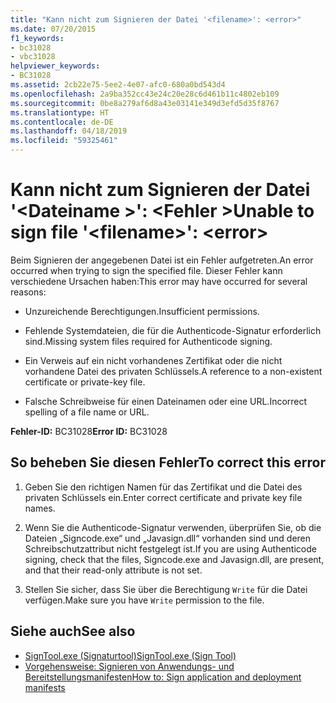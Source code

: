 ```yaml
---
title: "Kann nicht zum Signieren der Datei '<filename>': <error>"
ms.date: 07/20/2015
f1_keywords:
- bc31028
- vbc31028
helpviewer_keywords:
- BC31028
ms.assetid: 2cb22e75-5ee2-4e07-afc0-680a0bd543d4
ms.openlocfilehash: 2a9ba352cc43e24c20e28c6d461b11c4802eb109
ms.sourcegitcommit: 0be8a279af6d8a43e03141e349d3efd5d35f8767
ms.translationtype: HT
ms.contentlocale: de-DE
ms.lasthandoff: 04/18/2019
ms.locfileid: "59325461"
---
```

# <a name="unable-to-sign-file-filename-error"></a><span data-ttu-id="8dc47-102">Kann nicht zum Signieren der Datei '\<Dateiname >': \<Fehler ></span><span class="sxs-lookup"><span data-stu-id="8dc47-102">Unable to sign file '\<filename>': \<error></span></span>
<span data-ttu-id="8dc47-103">Beim Signieren der angegebenen Datei ist ein Fehler aufgetreten.</span><span class="sxs-lookup"><span data-stu-id="8dc47-103">An error occurred when trying to sign the specified file.</span></span> <span data-ttu-id="8dc47-104">Dieser Fehler kann verschiedene Ursachen haben:</span><span class="sxs-lookup"><span data-stu-id="8dc47-104">This error may have occurred for several reasons:</span></span>  
  
-   <span data-ttu-id="8dc47-105">Unzureichende Berechtigungen.</span><span class="sxs-lookup"><span data-stu-id="8dc47-105">Insufficient permissions.</span></span>  
  
-   <span data-ttu-id="8dc47-106">Fehlende Systemdateien, die für die Authenticode-Signatur erforderlich sind.</span><span class="sxs-lookup"><span data-stu-id="8dc47-106">Missing system files required for Authenticode signing.</span></span>  
  
-   <span data-ttu-id="8dc47-107">Ein Verweis auf ein nicht vorhandenes Zertifikat oder die nicht vorhandene Datei des privaten Schlüssels.</span><span class="sxs-lookup"><span data-stu-id="8dc47-107">A reference to a non-existent certificate or private-key file.</span></span>  
  
-   <span data-ttu-id="8dc47-108">Falsche Schreibweise für einen Dateinamen oder eine URL.</span><span class="sxs-lookup"><span data-stu-id="8dc47-108">Incorrect spelling of a file name or URL.</span></span>  
  
 <span data-ttu-id="8dc47-109">**Fehler-ID:** BC31028</span><span class="sxs-lookup"><span data-stu-id="8dc47-109">**Error ID:** BC31028</span></span>  
  
## <a name="to-correct-this-error"></a><span data-ttu-id="8dc47-110">So beheben Sie diesen Fehler</span><span class="sxs-lookup"><span data-stu-id="8dc47-110">To correct this error</span></span>  
  
1. <span data-ttu-id="8dc47-111">Geben Sie den richtigen Namen für das Zertifikat und die Datei des privaten Schlüssels ein.</span><span class="sxs-lookup"><span data-stu-id="8dc47-111">Enter correct certificate and private key file names.</span></span>  
  
2. <span data-ttu-id="8dc47-112">Wenn Sie die Authenticode-Signatur verwenden, überprüfen Sie, ob die Dateien „Signcode.exe“ und „Javasign.dll“ vorhanden sind und deren Schreibschutzattribut nicht festgelegt ist.</span><span class="sxs-lookup"><span data-stu-id="8dc47-112">If you are using Authenticode signing, check that the files, Signcode.exe and Javasign.dll, are present, and that their read-only attribute is not set.</span></span>  
  
3. <span data-ttu-id="8dc47-113">Stellen Sie sicher, dass Sie über die Berechtigung `Write` für die Datei verfügen.</span><span class="sxs-lookup"><span data-stu-id="8dc47-113">Make sure you have `Write` permission to the file.</span></span>  
  
## <a name="see-also"></a><span data-ttu-id="8dc47-114">Siehe auch</span><span class="sxs-lookup"><span data-stu-id="8dc47-114">See also</span></span>

- [<span data-ttu-id="8dc47-115">SignTool.exe (Signaturtool)</span><span class="sxs-lookup"><span data-stu-id="8dc47-115">SignTool.exe (Sign Tool)</span></span>](../../framework/tools/signtool-exe.md)
- [<span data-ttu-id="8dc47-116">Vorgehensweise: Signieren von Anwendungs- und Bereitstellungsmanifesten</span><span class="sxs-lookup"><span data-stu-id="8dc47-116">How to: Sign application and deployment manifests</span></span>](/visualstudio/ide/how-to-sign-application-and-deployment-manifests)
